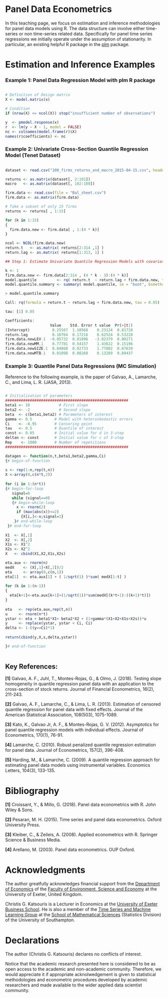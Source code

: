 # Panel Data Econometrics

In this teaching page, we focus on estimation and inference methodologies for panel data models using R. The data structure can involve either time-series or non time-series related data. Specifically for panel time series regressions we initially operate under the assumption of stationarity. In particular, an existing helpful R package in the [plm](https://cran.r-project.org/web/packages/plm/vignettes/A_plmPackage.html) package.


# Estimation and Inference Examples

### Example 1: Panel Data Regression Model with plm R package

```R

# Definition of Design matrix 
X <- model.matrix(x)

# Condition 
if (nrow(X) <= ncol(X)) stop("insufficient number of observations")

y  <- pmodel.response(x)
r  <- lm(y ~ X - 1, model = FALSE)
nc <- colnames(model.frame(r)$X)
names(r$coefficients) <- nc

``` 

### Example 2: Univariate Cross-Section Quantile Regression Model (Tenet Dataset)

```R

dataset <- read.csv("100_firms_returns_and_macro_2015-04-15.csv", header = TRUE)

returns <- as.matrix(dataset[, 2:101])    
macro   <- as.matrix(dataset[, 102:108])

firm.data <- read.csv(file = "Bal_sheet.csv")
firm.data <- as.matrix(firm.data)

# Take a subset of only 15 firms
returns <- returns[ , 1:15]

for (k in 1:15) 
{
  firm.data.new <- firm.data[ , 1:(4 * k)]
}  

ncol <- NCOL(firm.data.new)
return.t   <- as.matrix( returns[2:314 ,1] )
return.lag <- as.matrix( returns[1:313, 1] )

## Step 1: Estimate Univariate Quantile Regression Models with covariates y_{t-1} and firm characteristics

k <- 1
firm.data.new <- firm.data[2:314 , (4 * k - 3):(4 * k)]
model.quantile         <- rq( return.t  ~ return.lag + firm.data.new, tau = 0.05 )
model.quantile.summary <- summary( model.quantile, se = "boot", bsmethod= "xy" )

> model.quantile.summary

Call: rq(formula = return.t ~ return.lag + firm.data.new, tau = 0.05)

tau: [1] 0.05

Coefficients:
                    Value    Std. Error t value  Pr(>|t|)
(Intercept)          0.25567  1.10568    0.23124  0.81728
return.lag           0.10764  0.17216    0.62524  0.53228
firm.data.newLEV.1  -0.05732  0.01896   -3.02379  0.00271
firm.data.newMM.1    0.77781  0.54157    1.43622  0.15196
firm.data.newSIZE.1  0.04860  0.02733    1.77802  0.07639
firm.data.newMTB.1   0.01098  0.08260    0.13289  0.89437

``` 

### Example 3: Quantile Panel Data Regressions (MC Simulation)

Reference to the following example, is the paper of Galvao, A., Lamarche, C., and Lima, L. R. (JASA, 2013).

```R

# Initialization of parameters
#######################################################
beta1 <- 10             # First slope
beta2 <- -2             # Second slope
beta  <- c(beta1,beta2) # Parameters of interest
gamma <- 0.5          # Model with heteroskedastic errors
Ci    <- -0.95        # Censoring point
tau   <- 0.5          # Quantile of interest
const <- 0.05         # Initial value for d in 3-step
deltan <- const       # Initial value for c of 3-step
Rep    <- 1000        # Number of repetitions
#######################################################

datagen <- function(n,t,beta1,beta2,gamma,Ci)
{# begin-of-function
 	
s <- rep(1:n,rep(t,n))
X <-array(0,c(n*t,2))
	
for (i in 1:(n*t))
{# begin-for-loop
   signal=0
   while (signal==0)
   {# begin-while-loop
     x <- rnorm(2)
     if (max(abs(x))<=2) 
       {X[i,]<-x;signal=1}
    }# end-while-loop
 }# end-for-loop
 	
X1  <- X[,1]
X2  <- X[,2]
X1s <- X1^2
X2s <- X2^2
X   <- cbind(X1,X2,X1s,X2s)

eta.aux <- rnorm(n)
medX    <- (X[,1]+X[,2])/2
eta     <- array(0,c(n,1))
eta[1]  <- eta.aux[1] + ( 1/sqrt(1) )*sum( medX[1:t] )
  
for (k in 1:(n-1))
{
  eta[k+1]<-eta.aux[k+1]+(1/sqrt(1))*sum(medX[(k*t+1):((k+1)*t)])
}
 
eta   <- rep(eta.aux,rep(t,n))
u     <- rnorm(n*t)
ystar <- eta + beta1*X1+ beta2*X2 + (1+gamma*(X1+X2+X1s+X2s))*u
y     <- replace(ystar, ystar < Ci, Ci)
delta <- 1-((y==Ci)*1)
  
return(cbind(y,X,s,delta,ystar))

}# end-of-function
 
``` 

## Key References: 

$\textbf{[1]}$ Galvao, A. F., Juhl, T., Montes-Rojas, G., & Olmo, J. (2018). Testing slope homogeneity in quantile regression panel data with an application to the cross-section of stock returns. Journal of Financial Econometrics, 16(2), 211-243.

$\textbf{[2]}$ Galvao, A. F., Lamarche, C., & Lima, L. R. (2013). Estimation of censored quantile regression for panel data with fixed effects. Journal of the American Statistical Association, 108(503), 1075-1089.

$\textbf{[3]}$ Kato, K., Galvao Jr, A. F., & Montes-Rojas, G. V. (2012). Asymptotics for panel quantile regression models with individual effects. Journal of Econometrics, 170(1), 76-91.

$\textbf{[4]}$ Lamarche, C. (2010). Robust penalized quantile regression estimation for panel data. Journal of Econometrics, 157(2), 396-408.

$\textbf{[5]}$ Harding, M., & Lamarche, C. (2009). A quantile regression approach for estimating panel data models using instrumental variables. Economics Letters, 104(3), 133-135.


# Bibliography

$\textbf{[1]}$ Croissant, Y., & Millo, G. (2018). Panel data econometrics with R. John Wiley & Sons.

$\textbf{[2]}$ Pesaran, M. H. (2015). Time series and panel data econometrics. Oxford University Press.

$\textbf{[3]}$ Kleiber, C., & Zeileis, A. (2008). Applied econometrics with R. Springer Science & Business Media.

$\textbf{[4]}$ Arellano, M. (2003). Panel data econometrics. OUP Oxford.


# Acknowledgments

The author greatfully acknowledges financial support from the [Department of Economics](http://business-school.exeter.ac.uk/about/departments/economics/) of the [Faculty of Environment, Science and Economy](https://www.exeter.ac.uk/departments/ese/) at the University of Exeter, United Kingdom. 

Christis G. Katsouris is a Lecturer in Economics at the [University of Exeter Business School](http://business-school.exeter.ac.uk/). He is also a member of the [Time Series and Machine Learning Group](https://www.personal.soton.ac.uk/cz1y20/Reading_Group/mlts-group-2022.html) at the [School of Mathematical Sciences](https://www.southampton.ac.uk/about/faculties-schools-departments/school-of-mathematical-sciences) (Statistics Division) of the University of Southampton. 

# Declarations

The author (Christis G. Katsouris) declares no conflicts of interest.

Notice that the academic research presented here is considered to be as open access to the academic and non-academic community. Therefore, we would appreciate it if appropriate acknolwedgement is given to statistical methodologies and econometric procedures developed by academic researchers and made available to the wider applied data scientist community.   
